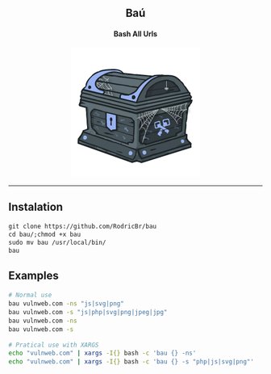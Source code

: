<h2 align="center">Baú</h2>

<h4 align="center"><strong>Bash All Urls</strong></h4>

<p align="center">
  <img border="0" draggable="false" src="./bau.png" alt="Spidery Chest">
</p>

<hr>

## Instalation <br>

```console
git clone https://github.com/RodricBr/bau
cd bau/;chmod +x bau
sudo mv bau /usr/local/bin/
bau
```

## Examples <br>

```bash
# Normal use
bau vulnweb.com -ns "js|svg|png"
bau vulnweb.com -s "js|php|svg|png|jpeg|jpg"
bau vulnweb.com -ns
bau vulnweb.com -s
```

```bash
# Pratical use with XARGS
echo "vulnweb.com" | xargs -I{} bash -c 'bau {} -ns'
echo "vulnweb.com" | xargs -I{} bash -c 'bau {} -s "php|js|svg|png"'
```

